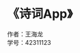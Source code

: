 # 《诗词App》
作者：王海龙                                                                                                        
学号：42311123
